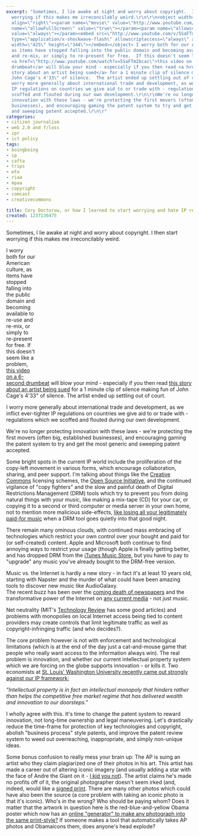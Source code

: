 ```yaml
---
excerpt: "Sometimes, I lie awake at night and worry about copyright.  I then start
  worrying if this makes me irreconcilably weird.\r\n\r\n<object width=\"425\" height=\"344\"
  align=\"right\"><param name=\"movie\" value=\"http://www.youtube.com/v/5SaFTm2bcac&hl=en&fs=1\"></param><param
  name=\"allowFullScreen\" value=\"true\"></param><param name=\"allowscriptaccess\"
  value=\"always\"></param><embed src=\"http://www.youtube.com/v/5SaFTm2bcac&hl=en&fs=1\"
  type=\"application/x-shockwave-flash\" allowscriptaccess=\"always\" allowfullscreen=\"true\"
  width=\"425\" height=\"344\"></embed></object> I worry both for our American culture,
  as items have stopped falling into the public domain and becoming available to re-use
  and re-mix, or simply to re-present for free.  If this doesn't seem like a problem,
  <a href=\"http://www.youtube.com/watch?v=5SaFTm2bcac\">this video on a 6-second
  drumbeat</a> will blow your mind - especially if you then read <a href=\"http://archives.cnn.com/2002/SHOWBIZ/Music/09/23/uk.silence/\">this
  story about an artist being sued</a> for a 1 minute clip of silence making fun of
  John Cage's 4'33\" of silence.  The artist ended up settling out of court.\r\n\r\nI
  worry more generally about international trade and development, as we inflict ever-tighter
  IP regulations on countries we give aid to or trade with - regulations which we
  scoffed and flouted during our own development.\r\n\r\nWe're no longer protecting
  innovation with these laws - we're protecting the first movers (often big, established
  businesses), and encouraging gaming the patent system to try and get the most generic
  and sweeping patent accepted.\r\n\r"
categories:
- citizen journalism
- web 2.0 and f/loss
- ipr
- ict policy
tags:
- boingboing
- ip
- cafta
- trips
- wto
- riaa
- mpaa
- copyright
- comcast
- creativecommons

title: Cory Doctorow, or how I learned to start worrying and hate IP regulation
created: 1237136475
---
```

Sometimes, I lie awake at night and worry about copyright.  I then start worrying if this makes me irreconcilably weird.

<object width="425" height="344" align="right"><param name="movie" value="http://www.youtube.com/v/5SaFTm2bcac&hl=en&fs=1"></param><param name="allowFullScreen" value="true"></param><param name="allowscriptaccess" value="always"></param><embed src="http://www.youtube.com/v/5SaFTm2bcac&hl=en&fs=1" type="application/x-shockwave-flash" allowscriptaccess="always" allowfullscreen="true" width="425" height="344"></embed></object> I worry both for our American culture, as items have stopped falling into the public domain and becoming available to re-use and re-mix, or simply to re-present for free.  If this doesn't seem like a problem, <a href="http://www.youtube.com/watch?v=5SaFTm2bcac">this video on a 6-second drumbeat</a> will blow your mind - especially if you then read <a href="http://archives.cnn.com/2002/SHOWBIZ/Music/09/23/uk.silence/">this story about an artist being sued</a> for a 1 minute clip of silence making fun of John Cage's 4'33" of silence.  The artist ended up settling out of court.

I worry more generally about international trade and development, as we inflict ever-tighter IP regulations on countries we give aid to or trade with - regulations which we scoffed and flouted during our own development.

We're no longer protecting innovation with these laws - we're protecting the first movers (often big, established businesses), and encouraging gaming the patent system to try and get the most generic and sweeping patent accepted.

Some bright spots in the current IP world include the proliferation of the copy-left movement in various forms, which encourage collaboration, sharing, and peer support.  I'm talking about things like the <a href="http://creativecommons.org/">Creative Commons</a> licensing schemes, the <a href="http://www.opensource.org/">Open Source Initiative</a>, and the continued vigilance of "copy fighters" and the slow and painful death of Digital Restrictions Management (DRM) tools which try to prevent you from doing natural things with your music, like making a mix-tape (CD) for your car, or copying it to a second or third computer or media server in your own home, not to mention more malicious side-effects, <a href="http://blogs.pcworld.com/staffblog/archives/006844.html">like losing all your legitimately paid-for music</a> when a DRM tool goes quietly into that good night.

There remain many ominous clouds, with continued mass embracing of technologies which restrict your own control over your bought and paid for (or self-created) content.  Apple and Microsoft both continue to find annoying ways to restrict your usage (though Apple is finally getting better, and has dropped DRM from the <a href="http://www.macworld.com/article/138000/2009/01/drm_faq.html">iTunes Music Store</a>, but you have to pay to "upgrade" any music you've already bought to the DRM-free version.

Music vs. the Internet is hardly a new story - in fact it's at least 10 years old, starting with Napster and the murder of what could have been amazing tools to discover new music like AudioGalaxy.  
The recent buzz has been over the <a href="http://www.ethanzuckerman.com/blog/2009/02/22/the-final-word-on-the-death-of-newspapers/">coming death of newspapers</a> and the transformative power of the Internet on <a href="http://www.internetevolution.com/document.asp?doc_id=171555&">any current media</a> - not just music.

Net neutrality (MIT's <a href="http://www.technologyreview.com/read_article.aspx?id=17245&ch=infotech&a=f">Technology Review</a> has some good articles) and problems with monopolies on local Internet access being tied to content providers may create controls that limit legitimate traffic as well as copyright-infringing traffic (and who decides?).

The core problem however is not with enforcement and technological limitations (which is at the end of the day just a cat-and-mouse game that people who really want access to the information always win).  The real problem is innovation, and whether our current intellectual property system which we are forcing on the globe supports innovation - or kills it.  Two economists at <a href="http://www.newswise.com/articles/view/549822/?sc=dwhn">St. Louis' Washington University recently came out strongly against our IP framework</a>;

<cite>"Intellectual property is in fact an intellectual monopoly that hinders rather than helps the competitive free market regime that has delivered wealth and innovation to our doorsteps."</cite>

I wholly agree with this.  It's time to change the patent system to reward innovation, not long-time ownership and legal maneuvering.  Let's drastically reduce the time-frame for protection of key technologies and copyright, abolish "business process" style patents, and improve the patent review system to weed out overreaching, inappropriate, and simply non-unique ideas.



Some bonus confusion to really mess your brain up: The AP is suing an artist who they claim plagiarized one of their photos in his art.  This artist has made a career out of altering iconic imagery (and usually adding a star with the face of Andre the Giant on it - <a href="http://www.art-for-a-change.com/Obey/index.htm">I kid you not</a>).  The artist claims he's made no profits off of it, the original photographer doesn't seem irked (and, indeed, would like a <a href="http://www.boingboing.net/2009/02/04/ap-tries-to-shake-do.html#previouspost">signed print</a>.  There are many other photos which could have also been the source (a core problem with taking an iconic photo is that it's iconic).  Who's in the wrong?  Who should be paying whom?  Does it matter that the artwork in question here is the red-blue-and-yellow Obama poster which now has an <a href="http://obamiconme.pastemagazine.com/">online "generator" to make any photograph into the same print-style?</a>  If someone makes a tool that automatically takes AP photos and Obamaicons them, does anyone's head explode?
